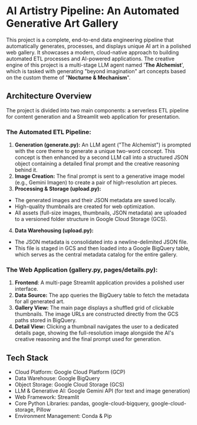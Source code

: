 # AI Artistry Pipeline: An Automated Generative Art Gallery
<!-- Replace with your live app URL! -->

This project is a complete, end-to-end data engineering pipeline that automatically generates, processes, and displays unique AI art in a polished web gallery. It showcases a modern, cloud-native approach to building automated ETL processes and AI-powered applications.
The creative engine of this project is a multi-stage LLM agent named '**The Alchemist**', which is tasked with generating "beyond imagination" art concepts based on the custom theme of "**Nocturne & Mechanism**".

## Architecture Overview
The project is divided into two main components: a serverless ETL pipeline for content generation and a Streamlit web application for presentation.

### The Automated ETL Pipeline:
1. **Generation (generate.py):** An LLM agent ("The Alchemist") is prompted with the core theme to generate a unique two-word concept. This concept is then enhanced by a second LLM call into a structured JSON object containing a detailed final prompt and the creative reasoning behind it.
2. **Image Creation:** The final prompt is sent to a generative image model (e.g., Gemini Imagen) to create a pair of high-resolution art pieces.
3. **Processing & Storage (upload.py):**
- The generated images and their JSON metadata are saved locally.
- High-quality thumbnails are created for web optimization.
- All assets (full-size images, thumbnails, JSON metadata) are uploaded to a versioned folder structure in Google Cloud Storage (GCS).
4. **Data Warehousing (upload.py):**
- The JSON metadata is consolidated into a newline-delimited JSON file.
- This file is staged in GCS and then loaded into a Google BigQuery table, which serves as the central metadata catalog for the entire gallery.

### The Web Application (gallery.py, pages/details.py):
1. **Frontend**: A multi-page Streamlit application provides a polished user interface.
2. **Data Source:** The app queries the BigQuery table to fetch the metadata for all generated art.
3. **Gallery View:** The main page displays a shuffled grid of clickable thumbnails. The image URLs are constructed directly from the GCS paths stored in BigQuery.
4. **Detail View:** Clicking a thumbnail navigates the user to a dedicated details page, showing the full-resolution image alongside the AI's creative reasoning and the final prompt used for generation.

## Tech Stack
- Cloud Platform: Google Cloud Platform (GCP)
- Data Warehouse: Google BigQuery
- Object Storage: Google Cloud Storage (GCS)
- LLM & Generative AI: Google Gemini API (for text and image generation)
- Web Framework: Streamlit
- Core Python Libraries: pandas, google-cloud-bigquery, google-cloud-storage, Pillow
- Environment Management: Conda & Pip
